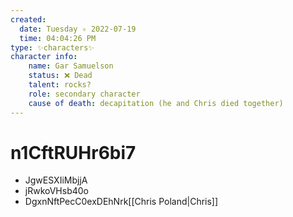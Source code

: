 ```yaml
---
created:
  date: Tuesday ✧ 2022-07-19
  time: 04:04:26 PM
type: ✨characters✨
character info:
    name: Gar Samuelson
    status: ❌ Dead
    talent: rocks?
    role: secondary character
    cause of death: decapitation (he and Chris died together)
---
```


# n1CftRUHr6bi7

* JgwESXIiMbjjA
* jRwkoVHsb40o
* DgxnNftPecC0exDEhNrk[[Chris Poland|Chris]]
